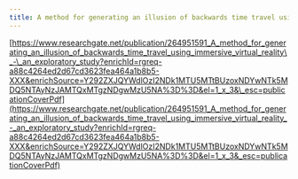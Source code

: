 ```yaml
---
title: A method for generating an illusion of backwards time travel using immersive virtual reality - an exploratory study
---
```


[https://www.researchgate.net/publication/264951591_A_method_for_generating_an_illusion_of_backwards_time_travel_using_immersive_virtual_reality\_-\_an_exploratory_study?enrichId=rgreq-a88c4264ed2d67cd3623fea464a1b8b5-XXX&enrichSource=Y292ZXJQYWdlOzI2NDk1MTU5MTtBUzoxNDYwNTk5MDQ5NTAyNzJAMTQxMTgzNDgwMzU5NA%3D%3D&el=1_x_3&\_esc=publicationCoverPdf](https://www.researchgate.net/publication/264951591_A_method_for_generating_an_illusion_of_backwards_time_travel_using_immersive_virtual_reality_-_an_exploratory_study?enrichId=rgreq-a88c4264ed2d67cd3623fea464a1b8b5-XXX&enrichSource=Y292ZXJQYWdlOzI2NDk1MTU5MTtBUzoxNDYwNTk5MDQ5NTAyNzJAMTQxMTgzNDgwMzU5NA%3D%3D&el=1_x_3&_esc=publicationCoverPdf)
